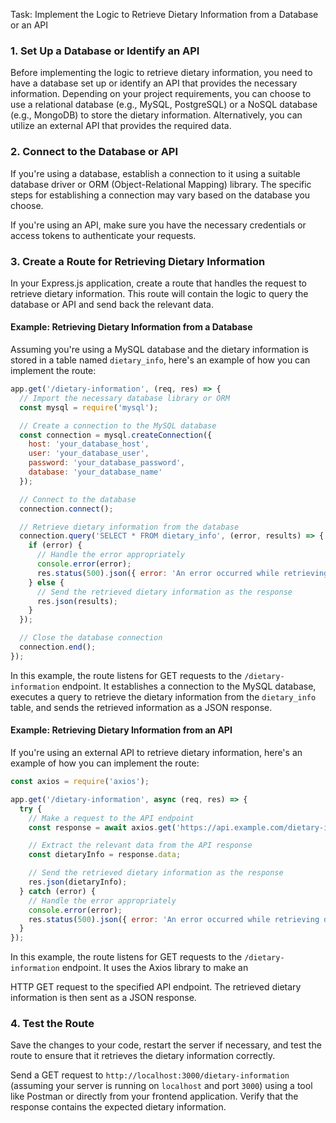
Task: Implement the Logic to Retrieve Dietary Information from a Database or an API

### 1. Set Up a Database or Identify an API
Before implementing the logic to retrieve dietary information, you need to have a database set up or identify an API that provides the necessary information. Depending on your project requirements, you can choose to use a relational database (e.g., MySQL, PostgreSQL) or a NoSQL database (e.g., MongoDB) to store the dietary information. Alternatively, you can utilize an external API that provides the required data.

### 2. Connect to the Database or API
If you're using a database, establish a connection to it using a suitable database driver or ORM (Object-Relational Mapping) library. The specific steps for establishing a connection may vary based on the database you choose.

If you're using an API, make sure you have the necessary credentials or access tokens to authenticate your requests.

### 3. Create a Route for Retrieving Dietary Information
In your Express.js application, create a route that handles the request to retrieve dietary information. This route will contain the logic to query the database or API and send back the relevant data.

#### Example: Retrieving Dietary Information from a Database
Assuming you're using a MySQL database and the dietary information is stored in a table named `dietary_info`, here's an example of how you can implement the route:

```javascript
app.get('/dietary-information', (req, res) => {
  // Import the necessary database library or ORM
  const mysql = require('mysql');

  // Create a connection to the MySQL database
  const connection = mysql.createConnection({
    host: 'your_database_host',
    user: 'your_database_user',
    password: 'your_database_password',
    database: 'your_database_name'
  });

  // Connect to the database
  connection.connect();

  // Retrieve dietary information from the database
  connection.query('SELECT * FROM dietary_info', (error, results) => {
    if (error) {
      // Handle the error appropriately
      console.error(error);
      res.status(500).json({ error: 'An error occurred while retrieving dietary information' });
    } else {
      // Send the retrieved dietary information as the response
      res.json(results);
    }
  });

  // Close the database connection
  connection.end();
});
```

In this example, the route listens for GET requests to the `/dietary-information` endpoint. It establishes a connection to the MySQL database, executes a query to retrieve the dietary information from the `dietary_info` table, and sends the retrieved information as a JSON response.

#### Example: Retrieving Dietary Information from an API
If you're using an external API to retrieve dietary information, here's an example of how you can implement the route:

```javascript
const axios = require('axios');

app.get('/dietary-information', async (req, res) => {
  try {
    // Make a request to the API endpoint
    const response = await axios.get('https://api.example.com/dietary-info');

    // Extract the relevant data from the API response
    const dietaryInfo = response.data;

    // Send the retrieved dietary information as the response
    res.json(dietaryInfo);
  } catch (error) {
    // Handle the error appropriately
    console.error(error);
    res.status(500).json({ error: 'An error occurred while retrieving dietary information' });
  }
});
```

In this example, the route listens for GET requests to the `/dietary-information` endpoint. It uses the Axios library to make an

 HTTP GET request to the specified API endpoint. The retrieved dietary information is then sent as a JSON response.

### 4. Test the Route
Save the changes to your code, restart the server if necessary, and test the route to ensure that it retrieves the dietary information correctly.

Send a GET request to `http://localhost:3000/dietary-information` (assuming your server is running on `localhost` and port `3000`) using a tool like Postman or directly from your frontend application. Verify that the response contains the expected dietary information.
